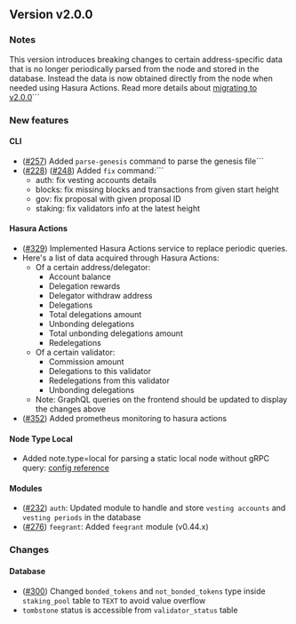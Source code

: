 ## Version v2.0.0


### Notes
This version introduces breaking changes to certain address-specific data that is no longer periodically parsed from the node and stored in the database. Instead the data is now obtained directly from the node when needed using Hasura Actions. Read more details about [migrating to v2.0.0](https://docs.bigdipper.live/cosmos-based/parser/migrations/v2.0.0)```

### New features
#### CLI
- ([\#257](https://github.com/forbole/bdjuno/pull/257)) Added `parse-genesis` command to parse the genesis file```
- ([\#228](https://github.com/forbole/bdjuno/pull/228)) ([\#248](https://github.com/forbole/bdjuno/pull/248)) Added `fix` command:```
  - auth: fix vesting accounts details
  - blocks: fix missing blocks and transactions from given start height
  - gov: fix proposal with given proposal ID  
  - staking: fix validators info at the latest height  

#### Hasura Actions
- ([\#329](https://github.com/forbole/bdjuno/pull/329)) Implemented Hasura Actions service to replace periodic queries. 
- Here's a list of data acquired through Hasura Actions:
  - Of a certain address/delegator:
    - Account balance
    - Delegation rewards
    - Delegator withdraw address
    - Delegations
    - Total delegations amount
    - Unbonding delegations
    - Total unbonding delegations amount
    - Redelegations
  - Of a certain validator:
    - Commission amount
    - Delegations to this validator
    - Redelegations from this validator
    - Unbonding delegations
  - Note: GraphQL queries on the frontend should be updated to display the changes above
- ([\#352](https://github.com/forbole/bdjuno/pull/352)) Added prometheus monitoring to hasura actions

#### Node Type Local
- Added note.type=local for parsing a static local node without gRPC query:
[config reference](https://docs.bigdipper.live/cosmos-based/parser/config/config#node)


#### Modules
- ([\#232](https://github.com/forbole/bdjuno/pull/232)) `auth`: Updated module to handle and store `vesting accounts` and `vesting periods` in the database 
- ([\#276](https://github.com/forbole/bdjuno/pull/276)) `feegrant`: Added `feegrant` module (v0.44.x)



### Changes 

#### Database
- ([\#300](https://github.com/forbole/bdjuno/pull/300)) Changed `bonded_tokens` and `not_bonded_tokens` type inside `staking_pool` table  to `TEXT` to avoid value overflow
- `tombstone` status is accessible from `validator_status` table
